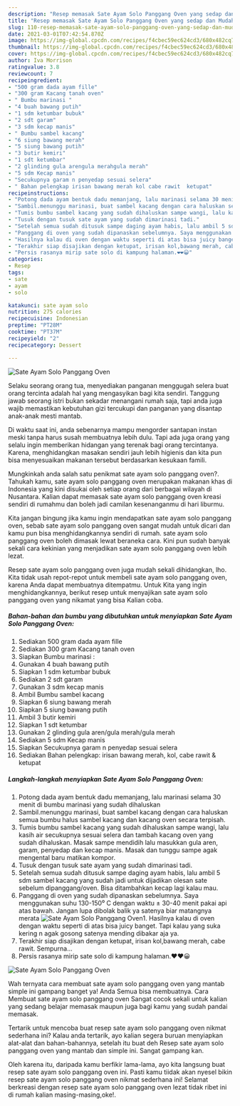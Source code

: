 ```yaml
---
description: "Resep memasak Sate Ayam Solo Panggang Oven yang sedap dan Mudah Dibuat"
title: "Resep memasak Sate Ayam Solo Panggang Oven yang sedap dan Mudah Dibuat"
slug: 110-resep-memasak-sate-ayam-solo-panggang-oven-yang-sedap-dan-mudah-dibuat
date: 2021-03-01T07:42:54.870Z
image: https://img-global.cpcdn.com/recipes/f4cbec59ec624cd3/680x482cq70/sate-ayam-solo-panggang-oven-foto-resep-utama.jpg
thumbnail: https://img-global.cpcdn.com/recipes/f4cbec59ec624cd3/680x482cq70/sate-ayam-solo-panggang-oven-foto-resep-utama.jpg
cover: https://img-global.cpcdn.com/recipes/f4cbec59ec624cd3/680x482cq70/sate-ayam-solo-panggang-oven-foto-resep-utama.jpg
author: Iva Morrison
ratingvalue: 3.8
reviewcount: 7
recipeingredient:
- "500 gram dada ayam fille"
- "300 gram Kacang tanah oven"
- " Bumbu marinasi "
- "4 buah bawang putih"
- "1 sdm ketumbar bubuk"
- "2 sdt garam"
- "3 sdm kecap manis"
- " Bumbu sambel kacang"
- "6 siung bawang merah"
- "5 siung bawang putih"
- "3 butir kemiri"
- "1 sdt ketumbar"
- "2 glinding gula arengula merahgula merah"
- "5 sdm Kecap manis"
- "Secukupnya garam n penyedap sesuai selera"
- " Bahan pelengkap irisan bawang merah kol cabe rawit  ketupat"
recipeinstructions:
- "Potong dada ayam bentuk dadu memanjang, lalu marinasi selama 30 menit di bumbu marinasi yang sudah dihaluskan"
- "Sambil.menunggu marinasi, buat sambel kacang dengan cara haluskan semua bumbu halus sambel kacang dan kacang oven secara terpisah."
- "Tumis bumbu sambel kacang yang sudah dihaluskan sampe wangi, lalu kasih air secukupnya sesuai selera dan tambah kacang oven yang sudah dihaluskan. Masak sampe mendidih lalu masukkan gula aren, garam, penyedap dan kecap manis. Masak dan tunggu sampe agak mengental baru matikan kompor."
- "Tusuk dengan tusuk sate ayam yang sudah dimarinasi tadi."
- "Setelah semua sudah ditusuk sampe daging ayam habis, lalu ambil 5 sdm sambel kacang yang sudah jadi untuk dijadikan olesan sate sebelum dipanggang/oven. Bisa ditambahkan kecap lagi kalau mau."
- "Panggang di oven yang sudah dipanaskan sebelumnya. Saya menggunakan suhu 130-150⁰ C dengan waktu ± 30-40 menit pakai api atas bawah. Jangan lupa dibolak balik ya satenya biar matangnya merata"
- "Hasilnya kalau di oven dengan waktu seperti di atas bisa juicy banget. Tapi kalau yang suka kering n agak gosong satenya mending dibakar aja ya."
- "Terakhir siap disajikan dengan ketupat, irisan kol,bawang merah, cabe rawit. Sempurna..."
- "Persis rasanya mirip sate solo di kampung halaman.❤️❤️😀"
categories:
- Resep
tags:
- sate
- ayam
- solo

katakunci: sate ayam solo 
nutrition: 275 calories
recipecuisine: Indonesian
preptime: "PT28M"
cooktime: "PT37M"
recipeyield: "2"
recipecategory: Dessert

---
```



![Sate Ayam Solo Panggang Oven](https://img-global.cpcdn.com/recipes/f4cbec59ec624cd3/680x482cq70/sate-ayam-solo-panggang-oven-foto-resep-utama.jpg)

Selaku seorang orang tua, menyediakan panganan menggugah selera buat orang tercinta adalah hal yang mengasyikan bagi kita sendiri. Tanggung jawab seorang istri bukan sekadar menangani rumah saja, tapi anda juga wajib memastikan kebutuhan gizi tercukupi dan panganan yang disantap anak-anak mesti mantab.

Di waktu  saat ini, anda sebenarnya mampu mengorder santapan instan meski tanpa harus susah membuatnya lebih dulu. Tapi ada juga orang yang selalu ingin memberikan hidangan yang terenak bagi orang tercintanya. Karena, menghidangkan masakan sendiri jauh lebih higienis dan kita pun bisa menyesuaikan makanan tersebut berdasarkan kesukaan famili. 



Mungkinkah anda salah satu penikmat sate ayam solo panggang oven?. Tahukah kamu, sate ayam solo panggang oven merupakan makanan khas di Indonesia yang kini disukai oleh setiap orang dari berbagai wilayah di Nusantara. Kalian dapat memasak sate ayam solo panggang oven kreasi sendiri di rumahmu dan boleh jadi camilan kesenanganmu di hari liburmu.

Kita jangan bingung jika kamu ingin mendapatkan sate ayam solo panggang oven, sebab sate ayam solo panggang oven sangat mudah untuk dicari dan kamu pun bisa menghidangkannya sendiri di rumah. sate ayam solo panggang oven boleh dimasak lewat beraneka cara. Kini pun sudah banyak sekali cara kekinian yang menjadikan sate ayam solo panggang oven lebih lezat.

Resep sate ayam solo panggang oven juga mudah sekali dihidangkan, lho. Kita tidak usah repot-repot untuk membeli sate ayam solo panggang oven, karena Anda dapat membuatnya ditempatmu. Untuk Kita yang ingin menghidangkannya, berikut resep untuk menyajikan sate ayam solo panggang oven yang nikamat yang bisa Kalian coba.

<!--inarticleads1-->

##### Bahan-bahan dan bumbu yang dibutuhkan untuk menyiapkan Sate Ayam Solo Panggang Oven:

1. Sediakan 500 gram dada ayam fille
1. Sediakan 300 gram Kacang tanah oven
1. Siapkan  Bumbu marinasi :
1. Gunakan 4 buah bawang putih
1. Siapkan 1 sdm ketumbar bubuk
1. Sediakan 2 sdt garam
1. Gunakan 3 sdm kecap manis
1. Ambil  Bumbu sambel kacang
1. Siapkan 6 siung bawang merah
1. Siapkan 5 siung bawang putih
1. Ambil 3 butir kemiri
1. Siapkan 1 sdt ketumbar
1. Gunakan 2 glinding gula aren/gula merah/gula merah
1. Sediakan 5 sdm Kecap manis
1. Siapkan Secukupnya garam n penyedap sesuai selera
1. Sediakan  Bahan pelengkap: irisan bawang merah, kol, cabe rawit &amp; ketupat




<!--inarticleads2-->

##### Langkah-langkah menyiapkan Sate Ayam Solo Panggang Oven:

1. Potong dada ayam bentuk dadu memanjang, lalu marinasi selama 30 menit di bumbu marinasi yang sudah dihaluskan
1. Sambil.menunggu marinasi, buat sambel kacang dengan cara haluskan semua bumbu halus sambel kacang dan kacang oven secara terpisah.
1. Tumis bumbu sambel kacang yang sudah dihaluskan sampe wangi, lalu kasih air secukupnya sesuai selera dan tambah kacang oven yang sudah dihaluskan. Masak sampe mendidih lalu masukkan gula aren, garam, penyedap dan kecap manis. Masak dan tunggu sampe agak mengental baru matikan kompor.
1. Tusuk dengan tusuk sate ayam yang sudah dimarinasi tadi.
1. Setelah semua sudah ditusuk sampe daging ayam habis, lalu ambil 5 sdm sambel kacang yang sudah jadi untuk dijadikan olesan sate sebelum dipanggang/oven. Bisa ditambahkan kecap lagi kalau mau.
1. Panggang di oven yang sudah dipanaskan sebelumnya. Saya menggunakan suhu 130-150⁰ C dengan waktu ± 30-40 menit pakai api atas bawah. Jangan lupa dibolak balik ya satenya biar matangnya merata
<img src="//assets-global.cpcdn.com/assets/icons/button_play-2c75c40dde080a61004c1f40b05d8f140eaff45d7e9e6481dc71c63d2e7c4909.png" alt="Sate Ayam Solo Panggang Oven">1. Hasilnya kalau di oven dengan waktu seperti di atas bisa juicy banget. Tapi kalau yang suka kering n agak gosong satenya mending dibakar aja ya.
1. Terakhir siap disajikan dengan ketupat, irisan kol,bawang merah, cabe rawit. Sempurna...
1. Persis rasanya mirip sate solo di kampung halaman.❤️❤️😀
<img src="//assets-global.cpcdn.com/assets/icons/button_play-2c75c40dde080a61004c1f40b05d8f140eaff45d7e9e6481dc71c63d2e7c4909.png" alt="Sate Ayam Solo Panggang Oven">



Wah ternyata cara membuat sate ayam solo panggang oven yang mantab simple ini gampang banget ya! Anda Semua bisa membuatnya. Cara Membuat sate ayam solo panggang oven Sangat cocok sekali untuk kalian yang sedang belajar memasak maupun juga bagi kamu yang sudah pandai memasak.

Tertarik untuk mencoba buat resep sate ayam solo panggang oven nikmat sederhana ini? Kalau anda tertarik, ayo kalian segera buruan menyiapkan alat-alat dan bahan-bahannya, setelah itu buat deh Resep sate ayam solo panggang oven yang mantab dan simple ini. Sangat gampang kan. 

Oleh karena itu, daripada kamu berfikir lama-lama, ayo kita langsung buat resep sate ayam solo panggang oven ini. Pasti kamu tiidak akan nyesel bikin resep sate ayam solo panggang oven nikmat sederhana ini! Selamat berkreasi dengan resep sate ayam solo panggang oven lezat tidak ribet ini di rumah kalian masing-masing,oke!.

